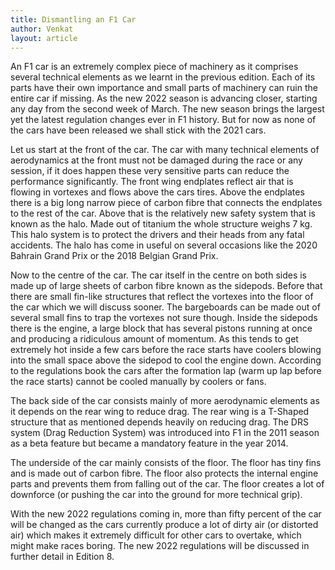 ```yaml
---
title: Dismantling an F1 Car
author: Venkat
layout: article
--- 
```


An F1 car is an extremely complex piece of machinery as it comprises several technical elements as we learnt in the previous edition. Each of its parts have their own importance and small parts of machinery can ruin the entire car if missing. As the new 2022 season is advancing closer, starting any day from the second week of March. The new season brings the largest yet the latest regulation changes ever in F1 history. But for now as none of the cars have been released we shall stick with the 2021 cars. 

Let us start at the front of the car. The car with many technical elements of aerodynamics at the front must not be damaged during the race or any session, if it does happen these very sensitive parts can reduce the performance significantly. The front wing endplates reflect air that is flowing in vortexes and flows above the cars tires. Above the endplates there is a big long narrow piece of carbon fibre that connects the endplates to the rest of the car. Above that is the relatively new safety system that is known as the halo. Made out of titanium the whole structure weighs 7 kg. This halo system is to protect the drivers and their heads from any fatal accidents. The halo has come in useful on several occasions like the 2020 Bahrain Grand Prix or the 2018 Belgian Grand Prix. 

Now to the centre of the car. The car itself in the centre on both sides is made up of large sheets of carbon fibre known as the sidepods. Before that there are small fin-like structures that reflect the vortexes into the floor of the car which we will discuss sooner. The bargeboards can be made out of several small fins to trap the vortexes not sure though. Inside the sidepods there is the engine, a large block that has several pistons running at once and producing a ridiculous amount of momentum. As this tends to get extremely hot inside a few cars before the race starts have coolers blowing into the small space above the sidepod to cool the engine down. According to the regulations book the cars after the formation lap (warm up lap before the race starts) cannot be cooled manually by coolers or fans. 

The back side of the car consists mainly of more aerodynamic elements as it depends on the rear wing to reduce drag. The rear wing is a T-Shaped structure that as mentioned depends heavily on reducing drag. The DRS system (Drag Reduction System) was introduced into F1 in the 2011 season as a beta feature but became a mandatory feature in the year 2014. 

The underside of the car mainly consists of the floor. The floor has tiny fins and is made out of carbon fibre. The floor also protects the internal engine parts and prevents them from falling out of the car. The floor creates a lot of downforce (or pushing the car into the ground for more technical grip). 

With the new 2022 regulations coming in, more than fifty percent of the car will be changed as the cars currently produce a lot of dirty air (or distorted air) which makes it extremely difficult for other cars to overtake, which might make races boring. The new 2022 regulations will be discussed in further detail in Edition 8.
